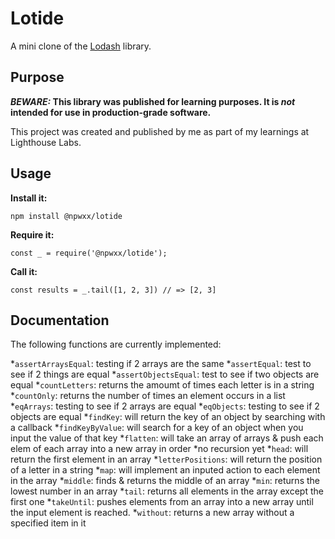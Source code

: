 # Lotide

A mini clone of the [Lodash](https://lodash.com) library.

## Purpose

**_BEWARE:_ This library was published for learning purposes. It is _not_ intended for use in production-grade software.**

This project was created and published by me as part of my learnings at Lighthouse Labs. 

## Usage

**Install it:**

`npm install @npwxx/lotide`

**Require it:**

`const _ = require('@npwxx/lotide');`

**Call it:**

`const results = _.tail([1, 2, 3]) // => [2, 3]`

## Documentation

The following functions are currently implemented:

*`assertArraysEqual`: testing if 2 arrays are the same
*`assertEqual`: test to see if 2 things are equal
*`assertObjectsEqual`: test to see if two objects are equal
*`countLetters`: returns the amoumt of times each letter is in a string 
*`countOnly`: returns the number of times an element occurs in a list
*`eqArrays`: testing to see if 2 arrays are equal
*`eqObjects`: testing to see if 2 objects are equal
*`findKey`: will return the key of an object by searching with a callback
*`findKeyByValue`: will search for a key of an object when you input the value of that key
*`flatten`: will take an array of arrays & push each elem of each array into a new array in order *no recursion yet
*`head`: will return the first element in an array
*`letterPositions`: will return the position of a letter in a string
*`map`: will implement an inputed action to each element in the array
*`middle`: finds & returns the middle of an array
*`min`: returns the lowest number in an array
*`tail`: returns all elements in the array except the first one
*`takeUntil`: pushes elements from an array into a new array until the input element is reached.
*`without`: returns a new array without a specified item in it